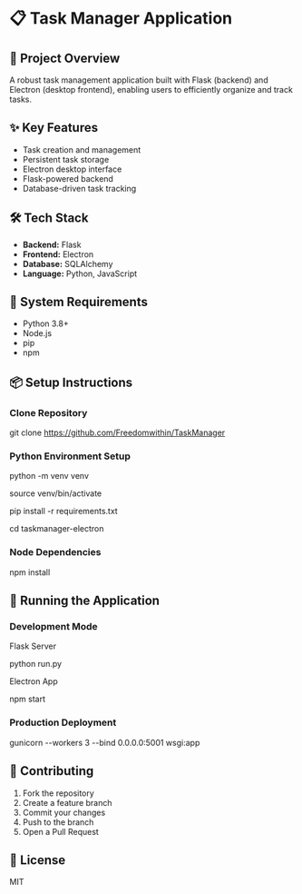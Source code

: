 # 📋 Task Manager Application

## 🚀 Project Overview
A robust task management application built with Flask (backend) and Electron (desktop frontend), enabling users to efficiently organize and track tasks.

## ✨ Key Features
- Task creation and management
- Persistent task storage
- Electron desktop interface
- Flask-powered backend
- Database-driven task tracking

## 🛠 Tech Stack
- **Backend:** Flask
- **Frontend:** Electron
- **Database:** SQLAlchemy
- **Language:** Python, JavaScript

## 🔧 System Requirements
- Python 3.8+
- Node.js
- pip
- npm

## 📦 Setup Instructions

### Clone Repository
git clone https://github.com/Freedomwithin/TaskManager

### Python Environment Setup
python -m venv venv

source venv/bin/activate

pip install -r requirements.txt

cd taskmanager-electron

### Node Dependencies

npm install

## 🚀 Running the Application

### Development Mode

Flask Server

python run.py

Electron App

npm start

### Production Deployment

gunicorn --workers 3 --bind 0.0.0.0:5001 wsgi:app

## 🤝 Contributing
1. Fork the repository
2. Create a feature branch
3. Commit your changes
4. Push to the branch
5. Open a Pull Request

## 📄 License
MIT
